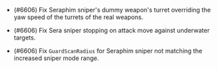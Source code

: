 - (#6606) Fix Seraphim sniper's dummy weapon's turret overriding the yaw speed of the turrets of the real weapons.

- (#6606) Fix Sera sniper stopping on attack move against underwater targets.

- (#6606) Fix `GuardScanRadius` for Seraphim sniper not matching the increased sniper mode range.
